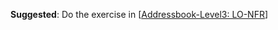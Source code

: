 <panel type="warning" header="`W6.1a` Can explain requirements :star::star:" no-close>
  <include src="../../book/requirements/introduction/full.md"  />
</panel>

<!-- ==================================================================================================== -->

<panel type="warning" header="`W6.1b` Can explain non-functional requirements :star::star:" no-close>
  <include src="../../book/requirements/nonFunctionalRequirements/full.md"  />
  <panel header=":dart: Evidence" expanded>
  
**Suggested**: Do the exercise in [[Addressbook-Level3: LO-NFR](https://github.com/nus-cs2103-AY1718S2/addressbook-level3/blob/master/doc/LearningOutcomes.md#use-non-functional-requirements-lo-nfr)]
   
<include src="submission.md" />
  
  </panel>
</panel>

<!-- ==================================================================================================== -->

<panel type="info" header="`W6.1c` Can explain prioritizing requirements :star::star::star:" no-close>
  <include src="../../book/requirements/prioritizing/full.md"  />
</panel>

<panel type="info" header="`W6.1d` Can explain quality of requirements :star::star::star:" no-close>
  <include src="../../book/requirements/quality/full.md"  />
</panel>
